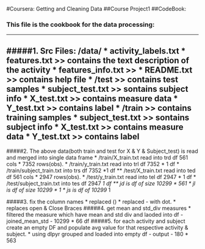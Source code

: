 #Coursera: Getting and Cleaning Data 
##Course Project1
##CodeBook:

### This file is the cookbook for the data processing:
---
#####1. Src Files:
     /data/
       * activity_labels.txt
       * features.txt          >> contains the text description of the activity
       * features_info.txt     >>
       * README.txt            >> contains help file
       * /test                 >> contains test samples
       *    subject_test.txt  >> sontains subject info
       *    X_test.txt        >> contains measure data
       *     Y_test.txt        >> contains label
       * /train                >> contains training samples
       *    subject_test.txt  >> sontains subject info
       *    X_test.txt        >> contains measure data
       *    Y_test.txt        >> contains label
----
#####2. The above data(both train and test for X & Y & Subject_test) is read and merged into single data frame
    * /train/X_train.txt read into trd df 561 cols * 7352 rows(obs).
    * /train/y_train.txt read into trl df 7352 * 1 df
    * /train/subject_train.txt into trs df 7352 *1 df
    ** /test/X_train.txt read into ted df 561 cols * 2947 rows(obs).
    * /test/y_train.txt read into tel df 2947 * 1 df
    * /test/subject_train.txt into tes df 2947 *1 df
    ** jd  is df of size 10299 * 561
    * jl is df of size 10299 * 1 
    * js is df of 10299* 1
    
#####3. fix the column names 
    * replaced ()
    * replaced - with dot.
    * replaces open & Close Braces
#####4. get mean and std_div measures
    * filtered the measure which have mean and std div and laoded into df - joined_mean_std - 10299 * 66 df
#####5. for each activity and subject create an empty DF and populate avg value for that respective activity & subject.
    * using dlpyr grouped and loaded into empty df - output - 180 * 563

